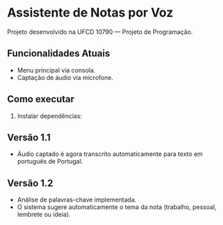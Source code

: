 # Assistente de Notas por Voz

Projeto desenvolvido na UFCD 10790 — Projeto de Programação.

## Funcionalidades Atuais
- Menu principal via consola.
- Captação de áudio via microfone.

## Como executar
1. Instalar dependências:
## Versão 1.1
- Áudio captado é agora transcrito automaticamente para texto em português de Portugal.
## Versão 1.2
- Análise de palavras-chave implementada.
- O sistema sugere automaticamente o tema da nota (trabalho, pessoal, lembrete ou ideia).
